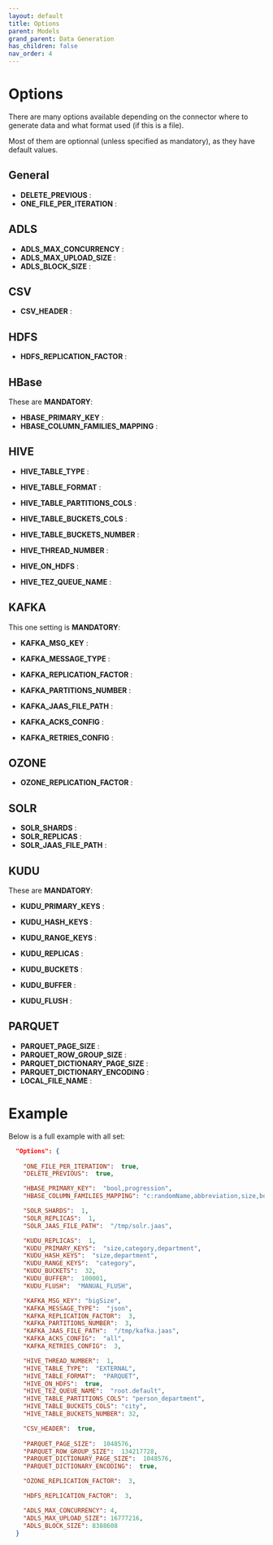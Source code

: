 ```yaml
---
layout: default
title: Options
parent: Models
grand_parent: Data Generation
has_children: false
nav_order: 4
---
```


# Options

There are many options available depending on the connector where to generate data and what format used (if this is a file).

Most of them are optionnal (unless specified as mandatory), as they have default values.


## General

- **DELETE_PREVIOUS** : 
- **ONE_FILE_PER_ITERATION** : 


## ADLS 

- **ADLS_MAX_CONCURRENCY** : 
- **ADLS_MAX_UPLOAD_SIZE** : 
- **ADLS_BLOCK_SIZE** : 

## CSV

- **CSV_HEADER** : 


## HDFS

- **HDFS_REPLICATION_FACTOR** : 


## HBase

These are **MANDATORY**: 

- **HBASE_PRIMARY_KEY** :
- **HBASE_COLUMN_FAMILIES_MAPPING** : 


## HIVE

- **HIVE_TABLE_TYPE** :
- **HIVE_TABLE_FORMAT** :

- **HIVE_TABLE_PARTITIONS_COLS** :
- **HIVE_TABLE_BUCKETS_COLS** :
- **HIVE_TABLE_BUCKETS_NUMBER** :

- **HIVE_THREAD_NUMBER** :
- **HIVE_ON_HDFS** :
- **HIVE_TEZ_QUEUE_NAME** :


## KAFKA

This one setting is **MANDATORY**:
- **KAFKA_MSG_KEY** :

- **KAFKA_MESSAGE_TYPE** :
- **KAFKA_REPLICATION_FACTOR** :
- **KAFKA_PARTITIONS_NUMBER** :
- **KAFKA_JAAS_FILE_PATH** :
- **KAFKA_ACKS_CONFIG** :
- **KAFKA_RETRIES_CONFIG** :

## OZONE

- **OZONE_REPLICATION_FACTOR** :


## SOLR

- **SOLR_SHARDS** :
- **SOLR_REPLICAS** :
- **SOLR_JAAS_FILE_PATH** :

## KUDU

These are **MANDATORY**: 
- **KUDU_PRIMARY_KEYS** :
- **KUDU_HASH_KEYS** :
- **KUDU_RANGE_KEYS** :

- **KUDU_REPLICAS** :
- **KUDU_BUCKETS** :
- **KUDU_BUFFER** :
- **KUDU_FLUSH** :


## PARQUET

- **PARQUET_PAGE_SIZE** :
- **PARQUET_ROW_GROUP_SIZE** :
- **PARQUET_DICTIONARY_PAGE_SIZE** :
- **PARQUET_DICTIONARY_ENCODING** :
- **LOCAL_FILE_NAME** :


# Example

Below is a full example with all set:

```json
  "Options": {
    
    "ONE_FILE_PER_ITERATION":  true,
    "DELETE_PREVIOUS":  true,

    "HBASE_PRIMARY_KEY":  "bool,progression",
    "HBASE_COLUMN_FAMILIES_MAPPING": "c:randomName,abbreviation,size,bool,progression,percentage,limitedName,userEmail,department;d:bytesLittleArray,bigSize,startDate,bytesArray,hash,birthdate,name,country,restrictedHash,category;e:longPercent,onePlusOne,onePlusTwo,formula_1,condition_2,recording_time",

    "SOLR_SHARDS":  1,
    "SOLR_REPLICAS":  1,
    "SOLR_JAAS_FILE_PATH":  "/tmp/solr.jaas",

    "KUDU_REPLICAS":  1,
    "KUDU_PRIMARY_KEYS":  "size,category,department",
    "KUDU_HASH_KEYS":  "size,department",
    "KUDU_RANGE_KEYS":  "category",
    "KUDU_BUCKETS":  32,
    "KUDU_BUFFER":  100001,
    "KUDU_FLUSH":  "MANUAL_FLUSH",

    "KAFKA_MSG_KEY": "bigSize",
    "KAFKA_MESSAGE_TYPE":  "json",
    "KAFKA_REPLICATION_FACTOR":  3,
    "KAFKA_PARTITIONS_NUMBER":  3,
    "KAFKA_JAAS_FILE_PATH":  "/tmp/kafka.jaas",
    "KAFKA_ACKS_CONFIG":  "all",
    "KAFKA_RETRIES_CONFIG":  3,

    "HIVE_THREAD_NUMBER":  1,
    "HIVE_TABLE_TYPE":  "EXTERNAL",
    "HIVE_TABLE_FORMAT":  "PARQUET",
    "HIVE_ON_HDFS":  true,
    "HIVE_TEZ_QUEUE_NAME":  "root.default",
    "HIVE_TABLE_PARTITIONS_COLS": "person_department",
    "HIVE_TABLE_BUCKETS_COLS": "city",
    "HIVE_TABLE_BUCKETS_NUMBER": 32,

    "CSV_HEADER":  true,
    
    "PARQUET_PAGE_SIZE":  1048576,
    "PARQUET_ROW_GROUP_SIZE":  134217728,
    "PARQUET_DICTIONARY_PAGE_SIZE":  1048576,
    "PARQUET_DICTIONARY_ENCODING":  true,

    "OZONE_REPLICATION_FACTOR":  3,

    "HDFS_REPLICATION_FACTOR":  3,

    "ADLS_MAX_CONCURRENCY": 4,
    "ADLS_MAX_UPLOAD_SIZE": 16777216,
    "ADLS_BLOCK_SIZE": 8388608
  }
```
